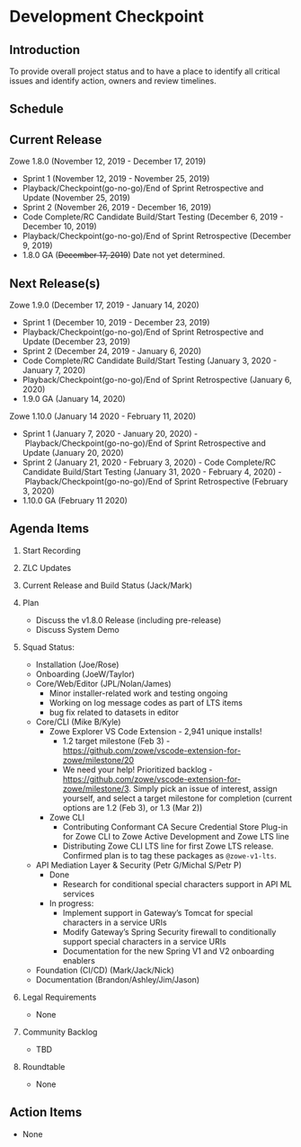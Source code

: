 # Development Checkpoint

Introduction
------------
To provide overall project status and to have a place to identify all critical issues and identify action, owners and review timelines.

Schedule
--------

Current Release
---------------
Zowe 1.8.0 (November 12, 2019 - December 17, 2019)
- Sprint 1 (November 12, 2019 - November 25, 2019)
- Playback/Checkpoint(go-no-go)/End of Sprint Retrospective and Update (November 25, 2019)
- Sprint 2 (November 26, 2019 - December 16, 2019)
- Code Complete/RC Candidate Build/Start Testing (December 6, 2019 - December 10, 2019)
- Playback/Checkpoint(go-no-go)/End of Sprint Retrospective (December 9, 2019)
- 1.8.0 GA (~~December 17, 2019~~) Date not yet determined.

Next Release(s)
---------------
Zowe 1.9.0 (December 17, 2019 - January 14, 2020)
- Sprint 1 (December 10, 2019 - December 23, 2019)
- Playback/Checkpoint(go-no-go)/End of Sprint Retrospective and Update (December 23, 2019)
- Sprint 2 (December 24, 2019 - January 6, 2020)
- Code Complete/RC Candidate Build/Start Testing (January 3, 2020 - January 7, 2020)
- Playback/Checkpoint(go-no-go)/End of Sprint Retrospective (January 6, 2020)
- 1.9.0 GA (January 14, 2020)

Zowe 1.10.0 (January 14 2020 - February 11, 2020)
- Sprint 1 (January 7, 2020 - January 20, 2020)
- Playback/Checkpoint(go-no-go)/End of Sprint Retrospective and Update (January 20, 2020)
- Sprint 2 (January 21, 2020 - February 3, 2020)
- Code Complete/RC Candidate Build/Start Testing (January 31, 2020 - February 4, 2020)
- Playback/Checkpoint(go-no-go)/End of Sprint Retrospective (February 3, 2020)
- 1.10.0 GA (February 11 2020)


Agenda Items
------------
1. Start Recording
2. ZLC Updates
3. Current Release and Build Status (Jack/Mark)
4. Plan
     - Discuss the v1.8.0 Release (including pre-release)
     - Discuss System Demo
5. Squad Status:
    - Installation (Joe/Rose)
    - Onboarding (JoeW/Taylor)
    - Core/Web/Editor (JPL/Nolan/James)
       - Minor installer-related work and testing ongoing
       - Working on log message codes as part of LTS items
       - bug fix related to datasets in editor
    - Core/CLI (Mike B/Kyle)
        - Zowe Explorer VS Code Extension - 2,941 unique installs!
            - 1.2 target milestone (Feb 3) - https://github.com/zowe/vscode-extension-for-zowe/milestone/20
            - We need your help! Prioritized backlog - https://github.com/zowe/vscode-extension-for-zowe/milestone/3. Simply pick an issue of interest, assign yourself, and select a target milestone for completion (current options are 1.2 (Feb 3), or 1.3 (Mar 2))
        - Zowe CLI
            - Contributing Conformant CA Secure Credential Store Plug-in for Zowe CLI to Zowe Active Development and Zowe LTS line
            - Distributing Zowe CLI LTS line for first Zowe LTS release. Confirmed plan is to tag these packages as `@zowe-v1-lts`.
    - API Mediation Layer & Security (Petr G/Michal S/Petr P)
      - Done
        - Research for conditional special characters support in API ML services
      - In progress:
        - Implement support in Gateway’s Tomcat for special characters in a service URIs
        - Modify Gateway’s Spring Security firewall to conditionally support special characters in a service URIs
        - Documentation for the new Spring V1 and V2 onboarding enablers       
    - Foundation (CI/CD) (Mark/Jack/Nick)
    - Documentation (Brandon/Ashley/Jim/Jason)

6. Legal Requirements
    - None

7. Community Backlog
    - TBD
8. Roundtable
    - None

Action Items
------------
- None
